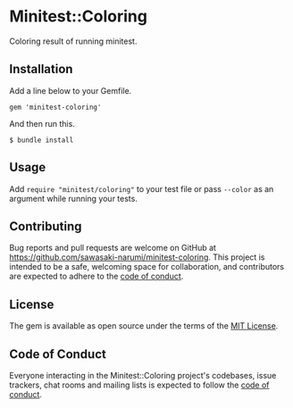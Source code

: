 # Minitest::Coloring
Coloring result of running minitest.

## Installation

Add a line below to your Gemfile.

    gem 'minitest-coloring'

And then run this.

    $ bundle install

## Usage

Add `require "minitest/coloring"` to your test file or pass `--color` as an argument while running your tests.

## Contributing

Bug reports and pull requests are welcome on GitHub at https://github.com/sawasaki-narumi/minitest-coloring. This project is intended to be a safe, welcoming space for collaboration, and contributors are expected to adhere to the [code of conduct](https://github.com/sawasaki-narumi/minitest-coloring/blob/master/CODE_OF_CONDUCT.md).

## License

The gem is available as open source under the terms of the [MIT License](https://opensource.org/licenses/MIT).

## Code of Conduct

Everyone interacting in the Minitest::Coloring project's codebases, issue trackers, chat rooms and mailing lists is expected to follow the [code of conduct](https://github.com/sawasaki-narumi/minitest-coloring/blob/master/CODE_OF_CONDUCT.md).
